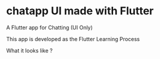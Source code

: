 # chatapp UI made with Flutter

A Flutter app for Chatting (UI Only)

This app is developed as the Flutter Learning Process

What it looks like ?
